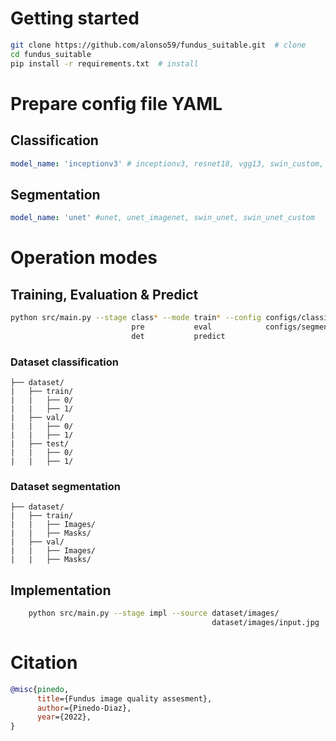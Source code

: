 # Getting started

```bash
git clone https://github.com/alonso59/fundus_suitable.git  # clone
cd fundus_suitable
pip install -r requirements.txt  # install
```

# Prepare config file YAML

## Classification

```yaml
model_name: 'inceptionv3' # inceptionv3, resnet18, vgg13, swin_custom, swin_tiny, nat_mini, nat_custom
```

## Segmentation

```yaml
model_name: 'unet' #unet, unet_imagenet, swin_unet, swin_unet_custom
```

# Operation modes

## Training, Evaluation & Predict

```bash
python src/main.py --stage class* --mode train* --config configs/classifier.yaml*            
                           pre           eval            configs/segmenter.yaml                           
                           det           predict  
```

### Dataset classification

    ├── dataset/               
    |   ├── train/
    |   |   ├── 0/
    |   |   ├── 1/
    |   ├── val/
    |   |   ├── 0/
    |   |   ├── 1/
    |   ├── test/
    |   |   ├── 0/
    |   |   ├── 1/

### Dataset segmentation

    ├── dataset/               
    |   ├── train/
    |   |   ├── Images/
    |   |   ├── Masks/
    |   ├── val/
    |   |   ├── Images/
    |   |   ├── Masks/

## Implementation

```bash
    python src/main.py --stage impl --source dataset/images/
                                             dataset/images/input.jpg
```

# Citation

```bibtex
@misc{pinedo,
      title={Fundus image quality assesment}, 
      author={Pinedo-Diaz},
      year={2022},
}
```
